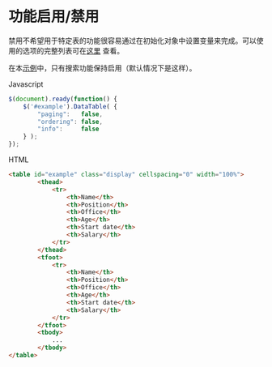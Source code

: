 # 功能启用/禁用
禁用不希望用于特定表的功能很容易通过在初始化对象中设置变量来完成。可以使用的选项的完整列表可在[这里](https://datatables.net/reference/option) 查看。

在本[示例](https://www.datatables.net/examples/basic_init/filter_only.html)中，只有搜索功能保持启用（默认情况下是这样）。

Javascript
```js
$(document).ready(function() {
    $('#example').DataTable( {
        "paging":   false,
        "ordering": false,
        "info":     false
    } );
});
```

HTML
```html 
<table id="example" class="display" cellspacing="0" width="100%">
        <thead>
            <tr>
                <th>Name</th>
                <th>Position</th>
                <th>Office</th>
                <th>Age</th>
                <th>Start date</th>
                <th>Salary</th>
            </tr>
        </thead>
        <tfoot>
            <tr>
                <th>Name</th>
                <th>Position</th>
                <th>Office</th>
                <th>Age</th>
                <th>Start date</th>
                <th>Salary</th>
            </tr>
        </tfoot>
        <tbody>
        	...
        </tbody>
</table>
```